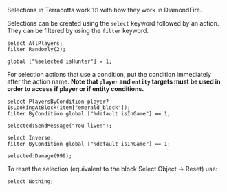 Selections in Terracotta work 1:1 with how they work in DiamondFire.

Selections can be created using the `select` keyword followed by an action. They can be filtered by using the `filter` keyword.

```tc
select AllPlayers;
filter Randomly(2);

global ["%selected isHunter"] = 1;
```

For selection actions that use a condition, put the condition immediately after the action name. **Note that `player` and `entity` targets must be used in order to access if player or if entity conditions.**

```tc
select PlayersByCondition player?IsLookingAtBlock(item["emerald_block"]);
filter ByCondition global ["%default isInGame"] == 1;

selected:SendMessage("You live!");

select Inverse;
filter ByCondition global ["%default isInGame"] == 1;

selected:Damage(999);
```

To reset the selection (equivalent to the block Select Object -> Reset) use:
```tc
select Nothing;
```
